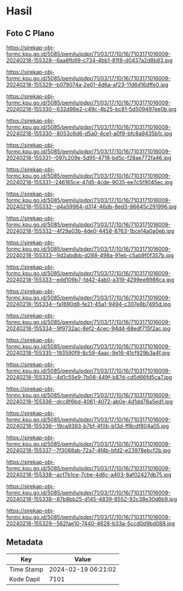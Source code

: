 # Hasil

## Foto C Plano

https://sirekap-obj-formc.kpu.go.id/5085/pemilu/pdpr/71/03/17/10/16/7103171016009-20240218-155328--6aa8fb99-c734-4bb1-81f8-d0437a2d8b83.jpg

https://sirekap-obj-formc.kpu.go.id/5085/pemilu/pdpr/71/03/17/10/16/7103171016009-20240218-155329--b079074a-2e01-4d6a-af23-11d6d16dffe0.jpg

https://sirekap-obj-formc.kpu.go.id/5085/pemilu/pdpr/71/03/17/10/16/7103171016009-20240218-155330--632d98e2-c49c-4b25-bc81-5d509497ee0b.jpg

https://sirekap-obj-formc.kpu.go.id/5085/pemilu/pdpr/71/03/17/10/16/7103171016009-20240218-155330--8053c6d6-d5a0-4ce1-a0f9-bfc8a9435b1c.jpg

https://sirekap-obj-formc.kpu.go.id/5085/pemilu/pdpr/71/03/17/10/16/7103171016009-20240218-155331--097c209e-5d95-4718-bd5c-f28ae772fa46.jpg

https://sirekap-obj-formc.kpu.go.id/5085/pemilu/pdpr/71/03/17/10/16/7103171016009-20240218-155331--246165ce-47d5-4cde-9035-ee7c5f9045ec.jpg

https://sirekap-obj-formc.kpu.go.id/5085/pemilu/pdpr/71/03/17/10/16/7103171016009-20240218-155332--d4a59984-d314-46db-8ed3-86645c291996.jpg

https://sirekap-obj-formc.kpu.go.id/5085/pemilu/pdpr/71/03/17/10/16/7103171016009-20240218-155332--4f29a03b-4de0-4458-8763-1bce14a0a0eb.jpg

https://sirekap-obj-formc.kpu.go.id/5085/pemilu/pdpr/71/03/17/10/16/7103171016009-20240218-155333--9d2abdbb-d288-498a-91eb-c5ab9f0f357b.jpg

https://sirekap-obj-formc.kpu.go.id/5085/pemilu/pdpr/71/03/17/10/16/7103171016009-20240218-155333--edd109b7-fd42-4ab0-a319-4299ee8986ca.jpg

https://sirekap-obj-formc.kpu.go.id/5085/pemilu/pdpr/71/03/17/10/16/7103171016009-20240218-155334--fa1690d8-fe21-45a1-9494-c307e8b7495d.jpg

https://sirekap-obj-formc.kpu.go.id/5085/pemilu/pdpr/71/03/17/10/16/7103171016009-20240218-155334--9f9732ac-8ef2-4cec-94d4-68edf715f2ac.jpg

https://sirekap-obj-formc.kpu.go.id/5085/pemilu/pdpr/71/03/17/10/16/7103171016009-20240218-155335--193590f9-8c59-4aac-9e16-41cf929b3a4f.jpg

https://sirekap-obj-formc.kpu.go.id/5085/pemilu/pdpr/71/03/17/10/16/7103171016009-20240218-155335--4d1c55e9-7b08-449f-b87d-cd5d66fd5ca7.jpg

https://sirekap-obj-formc.kpu.go.id/5085/pemilu/pdpr/71/03/17/10/16/7103171016009-20240218-155336--dcc8f6bd-4061-4072-ab0e-4d1dd78a5ed1.jpg

https://sirekap-obj-formc.kpu.go.id/5085/pemilu/pdpr/71/03/17/10/16/7103171016009-20240218-155336--19ca9393-b7bf-4f0b-b13d-ff8cdf804a05.jpg

https://sirekap-obj-formc.kpu.go.id/5085/pemilu/pdpr/71/03/17/10/16/7103171016009-20240218-155337--7f3088ab-72a7-4f4b-bfd2-e23978ebcf2b.jpg

https://sirekap-obj-formc.kpu.go.id/5085/pemilu/pdpr/71/03/17/10/16/7103171016009-20240218-155338--acf7b1ce-7cbe-4d6c-a403-8af02427db75.jpg

https://sirekap-obj-formc.kpu.go.id/5085/pemilu/pdpr/71/03/17/10/16/7103171016009-20240218-155338--87b8bb25-d145-4839-8552-92c38e30d6b9.jpg

https://sirekap-obj-formc.kpu.go.id/5085/pemilu/pdpr/71/03/17/10/16/7103171016009-20240218-155329--562fae10-7440-4628-b33a-5ccd0d9bd088.jpg


## Metadata

| Key        | Value               |
| ---------- | ------------------- |
| Time Stamp | 2024-02-19 06:21:02 |
| Kode Dapil | 7101                |



